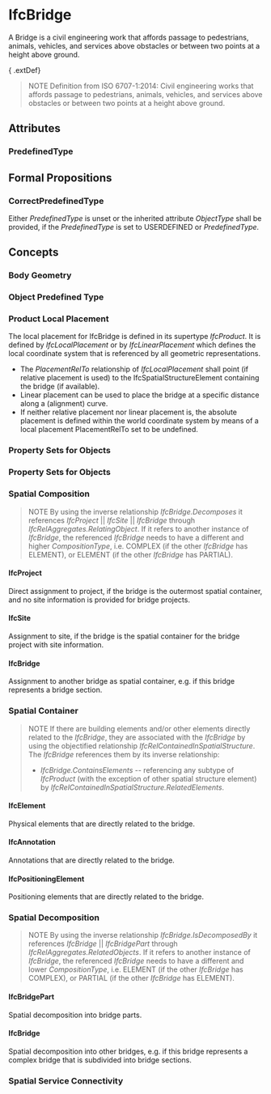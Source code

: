 # IfcBridge

A Bridge is a civil engineering work that affords passage to pedestrians, animals, vehicles, and services above obstacles or between two points at a height above ground.
<!-- end of short definition -->


{ .extDef}
> NOTE Definition from ISO 6707-1:2014:
> Civil engineering works that affords passage to pedestrians, animals, vehicles, and services above obstacles or between two points at a height above ground.

## Attributes

### PredefinedType


## Formal Propositions

### CorrectPredefinedType
Either _PredefinedType_ is unset or the inherited attribute _ObjectType_ shall be provided, if the _PredefinedType_ is set to USERDEFINED or _PredefinedType_.

## Concepts

### Body Geometry

### Object Predefined Type

### Product Local Placement

The local placement for IfcBridge is defined in its supertype _IfcProduct_. It is defined by _IfcLocalPlacement_ or by _IfcLinearPlacement_ which defines the local coordinate system that is referenced by all geometric representations.

* The *PlacementRelTo* relationship of _IfcLocalPlacement_ shall point (if relative placement is used) to the IfcSpatialStructureElement containing the bridge (if available).
* Linear placement can be used to place the bridge at a specific distance along a (alignment) curve.
* If neither relative placement nor linear placement is, the absolute placement is defined within the world coordinate system by means of a local placement PlacementRelTo set to be undefined.

### Property Sets for Objects

### Property Sets for Objects

### Spatial Composition

> NOTE By using the inverse relationship _IfcBridge.Decomposes_ it references _IfcProject_ || _IfcSite_ || _IfcBridge_ through _IfcRelAggregates.RelatingObject_. If it refers to another instance of _IfcBridge_, the referenced _IfcBridge_ needs to have a different and higher *CompositionType*, i.e. COMPLEX (if the other _IfcBridge_ has ELEMENT), or ELEMENT (if the other _IfcBridge_ has PARTIAL).

#### IfcProject

Direct assignment to project, if the bridge is the outermost spatial container, and no site information is provided for bridge projects.

#### IfcSite

Assignment to site, if the bridge is the spatial container for the bridge project with site information.

#### IfcBridge

Assignment to another bridge as spatial container, e.g. if this bridge represents a bridge section.

### Spatial Container

> NOTE If there are building elements and/or other elements directly related to the _IfcBridge_, they are associated with the _IfcBridge_ by using the objectified relationship _IfcRelContainedInSpatialStructure_. The _IfcBridge_ references them by its inverse relationship:
> * _IfcBridge.ContainsElements_ -- referencing any subtype of _IfcProduct_ (with the exception of other spatial structure element) by _IfcRelContainedInSpatialStructure.RelatedElements_.

#### IfcElement

Physical elements that are directly related to the bridge.

#### IfcAnnotation

Annotations that are directly related to the bridge.

#### IfcPositioningElement

Positioning elements that are directly related to the bridge.

### Spatial Decomposition

> NOTE By using the inverse relationship _IfcBridge.IsDecomposedBy_ it references _IfcBridge_ || _IfcBridgePart_ through _IfcRelAggregates.RelatedObjects_. If it refers to another instance of _IfcBridge_, the referenced _IfcBridge_ needs to have a different and lower *CompositionType*, i.e. ELEMENT (if the other _IfcBridge_ has COMPLEX), or PARTIAL (if the other _IfcBridge_ has ELEMENT).

#### IfcBridgePart

Spatial decomposition into bridge parts.

#### IfcBridge

Spatial decomposition into other bridges, e.g. if this bridge represents a complex bridge that is subdivided into bridge sections.


### Spatial Service Connectivity
